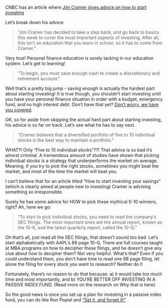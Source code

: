 CNBC has an article where [Jim Cramer gives advice on how to start investing](http://www.cnbc.com/2015/04/21/cramer-basics-how-to-start-investing-your-savings.html)

Let’s break down his advice:

> “Jim Cramer has decided to take a step back, and go back to basics this week to cover the most important aspects of investing. After all, this isn’t an education that you learn in school, so it has to come from Cramer.”

Very true! Personal finance education is sorely lacking in our education system. Let’s get to learning!

> “To begin, you must save enough cash to create a discretionary and retirement account.”

Well that’s a pretty big jump - saving enough is actually the hardest part about starting investing! It is true though, you shouldn’t start investing until you have your personal finance situation in order with a budget, emergency fund, and no high interest debt. Don’t have that yet? [Don’t worry, we have you covered](TODO).

OK, so for aside from skipping the actual hard part about starting investing, his advice is so far on track. Let’s see what he has to say next.

> “Cramer believes that a diversified portfolio of five to 10 individual stocks is the best way to maintain a portfolio.”

WHAT?! Only “Five to 10 individual stocks”??! That advice is so bad it’s almost criminal. A tremendous amount of studies have shown that picking individual stocks is a strategy that underperforms the market on average. Meaning, if you try to pick the right stocks, sometimes you might beat the market, and most of the time the market will beat you.

I can’t believe that for an article titled “How to start investing your savings” (which is clearly aimed at people new to investing) Cramer is advising something so irresponsible.

Surely he has some advice for HOW to pick these mythical 5-10 winners, right? Ah, here we go:

> “To start to pick individual stocks, you need to read the company’s SEC filings. The most important ones are the annual report, known as the 10-K, and the latest quarterly report, called the 10-Q.”

Oh that’s all, just read all the SEC filings, that doesn’t sound too bad. Let’s start alphabetically with AAPL’s 88 page 10-Q. There are full courses taught at MBA programs on how to decipher these filings, and he doesn’t give any clue about how to decipher them? Not very helpful. What’s that? Even if you could understand them, you don’t have time to read one 88 page filing, let alone the filing for every stock you want to research? Neither do I!

Fortunately, there’s no reason to do that because: 
a) it would take too much time and most importantly, and 
b) YOU’RE BETTER OFF INVESTING IN A PASSIVE INDEX FUND. (Read more on the research on Why that is here)

So the good news is once you set up a plan for investing in a passive index fund, you can do like Ron Popiel and [“Set it, and forget it!”](https://youtu.be/tLq27iOW0R0?t=24)
